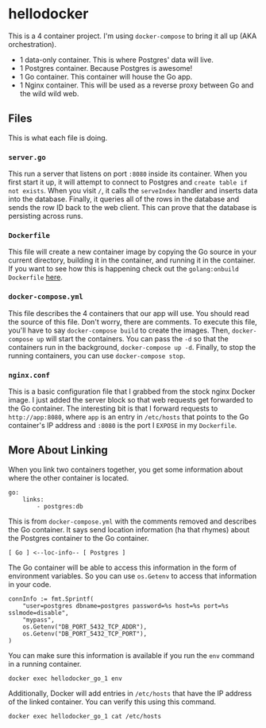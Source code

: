 # hellodocker
This is a 4 container project. I'm using `docker-compose` to bring it all up
(AKA orchestration).

* 1 data-only container. This is where Postgres' data will live.
* 1 Postgres container. Because Postgres is awesome!
* 1 Go container. This container will house the Go app.
* 1 Nginx container. This will be used as a reverse proxy between Go and the
wild wild web.

## Files
This is what each file is doing.

### `server.go`
This run a server that listens on port `:8080` inside its container. When you
first start it up, it will attempt to connect to Postgres and
`create table if not exists`. When you visit `/`, it calls the `serveIndex`
handler and inserts data into the database. Finally, it queries all of the
rows in the database and sends the row ID back to the web client. This can
prove that the database is persisting across runs.

### `Dockerfile`
This file will create a new container image by copying the Go source in your
current directory, building it in the container, and running it in the
container. If you want to see how this is happening check out the
`golang:onbuild` `Dockerfile`
[here](https://github.com/docker-library/golang/blob/396f40c6188614c7acd6d8299a0ea71030a056a6/1.4/onbuild/Dockerfile).

### `docker-compose.yml`
This file describes the 4 containers that our app will use. You should read the
source of this file. Don't worry, there are comments. To execute this file,
you'll have to say `docker-compose build` to create the images. Then,
`docker-compose up` will start the containers. You can pass the `-d` so that
the containers run in the background, `docker-compose up -d`. Finally, to stop
the running containers, you can use `docker-compose stop`.

### `nginx.conf`
This is a basic configuration file that I grabbed from the stock nginx Docker
image. I just added the server block so that web requests get forwarded to
the Go container. The interesting bit is that I forward requests to
`http://app:8080`, where `app` is an entry in `/etc/hosts` that points to the
Go container's IP address and `:8080` is the port I `EXPOSE` in my
`Dockerfile`.

## More About Linking
When you link two containers together, you get some information about where the
other container is located.

```
go:
    links:
        - postgres:db
```

This is from `docker-compose.yml` with the comments removed and describes the
Go container. It says send location information (ha that rhymes) about the
Postgres container to the Go container.

```
[ Go ] <--loc-info-- [ Postgres ]
```

The Go container will be able to access this information in the form of
environment variables. So you can use `os.Getenv` to access that information in
your code.

```
connInfo := fmt.Sprintf(
	"user=postgres dbname=postgres password=%s host=%s port=%s sslmode=disable",
	"mypass",
	os.Getenv("DB_PORT_5432_TCP_ADDR"),
	os.Getenv("DB_PORT_5432_TCP_PORT"),
)
```

You can make sure this information is available if you run the `env` command
in a running container.

```
docker exec hellodocker_go_1 env
```

Additionally, Docker will add entries in `/etc/hosts` that have the IP address
of the linked container. You can verify this using this command.

```
docker exec hellodocker_go_1 cat /etc/hosts
```
